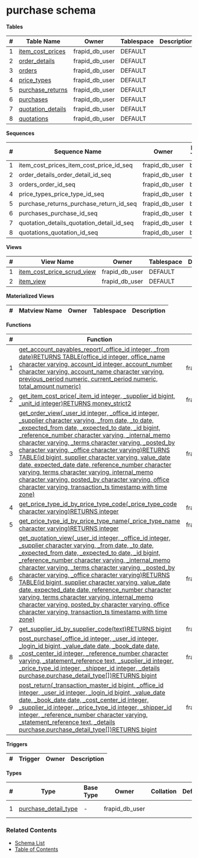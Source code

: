# purchase schema

**Tables**

| # | Table Name | Owner | Tablespace | Description |
| --- | --- | --- | --- | --- |
| 1 | [item_cost_prices](../tables/purchase/item_cost_prices.md) | frapid_db_user | DEFAULT |  |
| 2 | [order_details](../tables/purchase/order_details.md) | frapid_db_user | DEFAULT |  |
| 3 | [orders](../tables/purchase/orders.md) | frapid_db_user | DEFAULT |  |
| 4 | [price_types](../tables/purchase/price_types.md) | frapid_db_user | DEFAULT |  |
| 5 | [purchase_returns](../tables/purchase/purchase_returns.md) | frapid_db_user | DEFAULT |  |
| 6 | [purchases](../tables/purchase/purchases.md) | frapid_db_user | DEFAULT |  |
| 7 | [quotation_details](../tables/purchase/quotation_details.md) | frapid_db_user | DEFAULT |  |
| 8 | [quotations](../tables/purchase/quotations.md) | frapid_db_user | DEFAULT |  |



**Sequences**

| # | Sequence Name | Owner | Data Type | Start Value | Increment | Description |
| --- | --- | --- | --- | --- | --- | --- |
| 1 | item_cost_prices_item_cost_price_id_seq | frapid_db_user | bigint | 1 | 1 |  |
| 2 | order_details_order_detail_id_seq | frapid_db_user | bigint | 1 | 1 |  |
| 3 | orders_order_id_seq | frapid_db_user | bigint | 1 | 1 |  |
| 4 | price_types_price_type_id_seq | frapid_db_user | bigint | 1 | 1 |  |
| 5 | purchase_returns_purchase_return_id_seq | frapid_db_user | bigint | 1 | 1 |  |
| 6 | purchases_purchase_id_seq | frapid_db_user | bigint | 1 | 1 |  |
| 7 | quotation_details_quotation_detail_id_seq | frapid_db_user | bigint | 1 | 1 |  |
| 8 | quotations_quotation_id_seq | frapid_db_user | bigint | 1 | 1 |  |


**Views**

| # | View Name | Owner | Tablespace | Description |
| --- | --- | --- | --- | --- |
| 1 | [item_cost_price_scrud_view](../views/purchase/item_cost_price_scrud_view.md) | frapid_db_user | DEFAULT |  |
| 2 | [item_view](../views/purchase/item_view.md) | frapid_db_user | DEFAULT |  |



**Materialized Views**

| # | Matview Name | Owner | Tablespace | Description |
| --- | --- | --- | --- | --- |



**Functions**

| # | Function | Owner | Description |
| --- | --- | --- | --- |
| 1 | [get_account_payables_report(_office_id integer, _from date)RETURNS TABLE(office_id integer, office_name character varying, account_id integer, account_number character varying, account_name character varying, previous_period numeric, current_period numeric, total_amount numeric)](../functions/purchase/get_account_payables_report-4462962.md) | frapid_db_user |  |
| 2 | [get_item_cost_price(_item_id integer, _supplier_id bigint, _unit_id integer)RETURNS money_strict2](../functions/purchase/get_item_cost_price-4462952.md) | frapid_db_user |  |
| 3 | [get_order_view(_user_id integer, _office_id integer, _supplier character varying, _from date, _to date, _expected_from date, _expected_to date, _id bigint, _reference_number character varying, _internal_memo character varying, _terms character varying, _posted_by character varying, _office character varying)RETURNS TABLE(id bigint, supplier character varying, value_date date, expected_date date, reference_number character varying, terms character varying, internal_memo character varying, posted_by character varying, office character varying, transaction_ts timestamp with time zone)](../functions/purchase/get_order_view-4462953.md) | frapid_db_user |  |
| 4 | [get_price_type_id_by_price_type_code(_price_type_code character varying)RETURNS integer](../functions/purchase/get_price_type_id_by_price_type_code-4462954.md) | frapid_db_user |  |
| 5 | [get_price_type_id_by_price_type_name(_price_type_name character varying)RETURNS integer](../functions/purchase/get_price_type_id_by_price_type_name-4462955.md) | frapid_db_user |  |
| 6 | [get_quotation_view(_user_id integer, _office_id integer, _supplier character varying, _from date, _to date, _expected_from date, _expected_to date, _id bigint, _reference_number character varying, _internal_memo character varying, _terms character varying, _posted_by character varying, _office character varying)RETURNS TABLE(id bigint, supplier character varying, value_date date, expected_date date, reference_number character varying, terms character varying, internal_memo character varying, posted_by character varying, office character varying, transaction_ts timestamp with time zone)](../functions/purchase/get_quotation_view-4462956.md) | frapid_db_user |  |
| 7 | [get_supplier_id_by_supplier_code(text)RETURNS bigint](../functions/purchase/get_supplier_id_by_supplier_code-4462957.md) | frapid_db_user |  |
| 8 | [post_purchase(_office_id integer, _user_id integer, _login_id bigint, _value_date date, _book_date date, _cost_center_id integer, _reference_number character varying, _statement_reference text, _supplier_id integer, _price_type_id integer, _shipper_id integer, _details purchase.purchase_detail_type[])RETURNS bigint](../functions/purchase/post_purchase-4462958.md) | frapid_db_user |  |
| 9 | [post_return(_transaction_master_id bigint, _office_id integer, _user_id integer, _login_id bigint, _value_date date, _book_date date, _cost_center_id integer, _supplier_id integer, _price_type_id integer, _shipper_id integer, _reference_number character varying, _statement_reference text, _details purchase.purchase_detail_type[])RETURNS bigint](../functions/purchase/post_return-4462960.md) | frapid_db_user |  |



**Triggers**

| # | Trigger | Owner | Description |
| --- | --- | --- | --- |



**Types**

| # | Type | Base Type | Owner | Collation | Default | Type | StoreType | NotNull | Description |
| --- | --- | --- | --- | --- | --- | --- | --- | --- | --- |
| 1 | [purchase_detail_type](../types/purchase/purchase_detail_type.md) | - | frapid_db_user |  |  | Composite Type | Compressed Inline/Seconary | False |  |


### Related Contents
* [Schema List](../schemas.md)
* [Table of Contents](../../README.md)